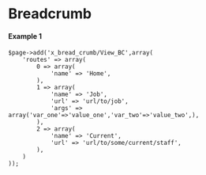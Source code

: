 # Breadcrumb



#### Example 1

    $page->add('x_bread_crumb/View_BC',array(
        'routes' => array(
            0 => array(
                'name' => 'Home',
            ),
            1 => array(
                'name' => 'Job',
                'url' => 'url/to/job',
                'args' => array('var_one'=>'value_one','var_two'=>'value_two',),
            ),
            2 => array(
                'name' => 'Current',
                'url' => 'url/to/some/current/staff',
            ),
        )
    ));